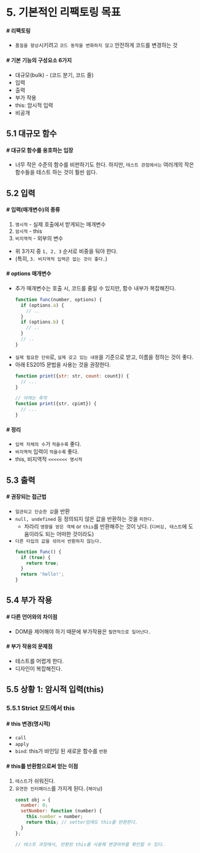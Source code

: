 # 5. 기본적인 리팩토링 목표

#### # 리팩토링

* `품질을 향상`시키려고 `코드 동작을 변화하지 않고` 안전하게 코드를 변경하는 것

#### # 기본 기능의 구성요소 6가지

* 대규모(bulk) - (코드 분기, 코드 줄)
* 입력
* 출력
* 부가 작용
* this: 암시적 입력
* 비공개

## 5.1 대규모 함수

#### # 대규모 함수를 옹호하는 입장

* 너무 작은 수준의 함수를 비판하기도 한다. 하지만, `테스트 관점에서는` 여러개의 작은 함수들을 테스트 하는 것이 훨씬 쉽다.

## 5.2 입력

#### # 입력(매개변수)의 종류

1. `명시적` - 실제 호출에서 받게되는 매개변수
2. `암시적` - this
3. `비지역적` - 외부의 변수

* 위 3가지 중 `1, 2, 3` 순서로 비중을 둬야 한다.
* (특히, `3. 비지역적 입력은 없는 것이 좋다.`)

#### # options 매개변수

* 추가 매개변수는 호출 시, 코드를 줄일 수 있지만, 함수 내부가 복잡해진다.
  ```javascript
  function func(number, options) {
    if (options.a) {
      // ..
    }
    if (options.b) {
      // ..
    }
    // ..
  }
  ```
* `실제 필요한 단위`로, `실제 갖고 있는 내용`을 기준으로 받고, 이름을 정하는 것이 좋다.
* 아래 ES2015 문법을 사용는 것을 권장한다.
  ```javascript
  function print({str: str, count: count}) {
    // ...
  }

  // 아래는 축약
  function print({str, cpimt}) {
    // ...
  }
  ```

#### # 정리

  * `입력 자체의 수`가 `적을수록` 좋다.
  * `비지역적` 입력이 `적을수록` 좋다.
  * this, 비지역적 `<<<<<<< 명시적`

## 5.3 출력

#### # 권장되는 접근법

* `일관되고 단순한 값`을 반환
* `null, undefined` 등 정의되지 않은 값을 반환하는 것을 `피한다.`
  * 차라리 `영향을 받은 객체` or `this`를 반환해주는 것이 낫다. (`디버깅, 테스트`에 도움이라도 되는 어떠한 것이라도)
* `다른 타입의 값을 섞어서 반환하지 않는다.`
  ```javascript
  function func() {
    if (true) {
      return true;
    }
    return 'hello!';
  }
  ```

## 5.4 부가 작용

#### # 다른 언어와의 차이점

* DOM을 제어해야 하기 때문에 부가작용은 `필연적으로 일어난다.`

#### # 부가 작용의 문제점

* 테스트를 어렵게 한다.
* 디자인이 복잡해진다.

## 5.5 상황 1: 암시적 입력(this)

### 5.5.1 Strict 모드에서 this

#### # this 변경(명시적)

* `call`
* `apply`
* `bind`: this가 바인딩 된 새로운 함수를 `반환`

#### # this를 반환함으로써 얻는 이점

1. `테스트`가 쉬워진다.
2. `유연한 인터페이스`를 가지게 된다. (`체이닝`)
    ```javascript
    const obj = {
      number: 0;
      setNumber: function (number) {
        this.number = number;
        return this; // setter임에도 this를 반환한다.
      }
    };

    // 테스트 과정에서, 반환된 this를 사용해 변경여부를 확인할 수 있다.
    ```